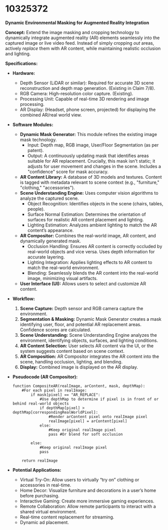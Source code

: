 # 10325372

**Dynamic Environmental Masking for Augmented Reality Integration**

**Concept:** Extend the image masking and cropping technology to dynamically integrate augmented reality (AR) elements seamlessly into the captured image or live video feed. Instead of simply cropping *out* areas, actively *replace* them with AR content, while maintaining realistic occlusion and lighting.

**Specifications:**

*   **Hardware:**
    *   Depth Sensor (LiDAR or similar): Required for accurate 3D scene reconstruction and depth map generation. (Existing in Claim 7/8).
    *   RGB Camera: High-resolution color capture. (Existing).
    *   Processing Unit: Capable of real-time 3D rendering and image processing.
    *   AR Display: (Headset, phone screen, projected) for displaying the combined AR/real world view.

*   **Software Modules:**
    *   **Dynamic Mask Generator:** This module refines the existing image mask technology.
        *   Input: Depth map, RGB image, User/Floor Segmentation (as per patent).
        *   Output:  A continuously updating mask that identifies areas suitable for AR replacement. Crucially, this mask isn't static; it adjusts for user movement and changes in the scene. Includes a "confidence" score for mask accuracy.
    *   **AR Content Library:** A database of 3D models and textures. Content is tagged with metadata relevant to scene context (e.g., "furniture," "clothing," "accessories").
    *   **Scene Understanding Engine:** Uses computer vision algorithms to analyze the captured scene.
        *   Object Recognition: Identifies objects in the scene (chairs, tables, people).
        *   Surface Normal Estimation:  Determines the orientation of surfaces for realistic AR content placement and lighting.
        *   Lighting Estimation:  Analyzes ambient lighting to match the AR content’s appearance.
    *   **AR Compositor:**  Combines the real-world image, AR content, and dynamically generated mask.
        *   Occlusion Handling: Ensures AR content is correctly occluded by real-world objects and vice versa. Uses depth information for accurate layering.
        *   Lighting Integration:  Applies lighting effects to AR content to match the real-world environment.
        *   Blending:  Seamlessly blends the AR content into the real-world image, minimizing visual artifacts.
    *   **User Interface (UI):** Allows users to select and customize AR content.

*   **Workflow:**

    1.  **Scene Capture:** Depth sensor and RGB camera capture the environment.
    2.  **Segmentation & Masking:** Dynamic Mask Generator creates a mask identifying user, floor, and potential AR replacement areas. Confidence scores are calculated.
    3.  **Scene Understanding:** Scene Understanding Engine analyzes the environment, identifying objects, surfaces, and lighting conditions.
    4.  **AR Content Selection:** User selects AR content via the UI, or the system suggests content based on scene context.
    5.  **AR Composition:** AR Compositor integrates the AR content into the scene, handling occlusion, lighting, and blending.
    6.  **Display:** Combined image is displayed on the AR display.

*   **Pseudocode (AR Compositor):**

    ```
    function CompositeAR(realImage, arContent, mask, depthMap):
        #For each pixel in realImage:
            if mask[pixel] == "AR_REPLACE":
                #Use depthMap to determine if pixel is in front of or behind real-world objects
                if depthMap[pixel] > depthMap[correspondingRealWorldPixel]:
                    #Render arContent pixel onto realImage pixel
                    realImage[pixel] = arContent[pixel]
                else:
                    #Keep original realImage pixel
                    pass #Or blend for soft occlusion

            else:
                #Keep original realImage pixel
                pass

        return realImage
    ```

*   **Potential Applications:**
    *   Virtual Try-On: Allow users to virtually “try on” clothing or accessories in real-time.
    *   Home Decor: Visualize furniture and decorations in a user’s home before purchasing.
    *   Interactive Gaming: Create more immersive gaming experiences.
    *   Remote Collaboration: Allow remote participants to interact with a shared virtual environment.
    *   Real-time content replacement for streaming.
    *   Dynamic ad placement.